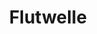 ---
layout: home
title: Flutwelle
category: action
cooldown:
range: 30
aoe: cone
hitbonus:
savereq: [ str, 17 ]
damage:
  - [ 6d6, bludgeoning ]
effects:
  - [ knockback, 20ft ]

---